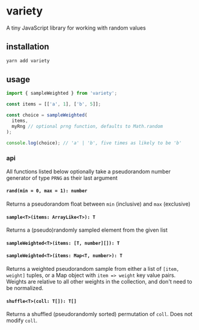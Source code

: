 # variety

A tiny JavaScript library for working with random values

## installation

```bash
yarn add variety
```

## usage

```javascript
import { sampleWeighted } from 'variety';

const items = [['a', 1], ['b', 5]];

const choice = sampleWeighted(
  items,
  myRng // optional prng function, defaults to Math.random
);

console.log(choice); // 'a' | 'b', five times as likely to be 'b'
```

### api

All functions listed below optionally take a pseudorandom number generator of type `PRNG` as their last argument

#### `rand(min = 0, max = 1): number`

Returns a pseudorandom float between `min` (inclusive) and `max` (exclusive)

#### `sample<T>(items: ArrayLike<T>): T`

Returns a (pseudo)randomly sampled element from the given list

#### `sampleWeighted<T>(items: [T, number][]): T`

#### `sampleWeighted<T>(items: Map<T, number>): T`

Returns a weighted pseudorandom sample from either a list of `[item, weight]` tuples, or a Map object with `item => weight` key value pairs. Weights are relative to all other weights in the collection, and don't need to be normalized.

#### `shuffle<T>(coll: T[]): T[]`

Returns a shuffled (pseudorandomly sorted) permutation of `coll`. Does not modify `coll`.
